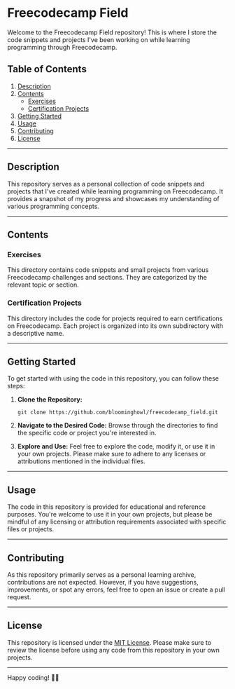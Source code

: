 # Freecodecamp Field

Welcome to the Freecodecamp Field repository! This is where I store the code snippets and projects I've been working on while learning programming through Freecodecamp.

## Table of Contents

1. [Description](#description)
2. [Contents](#contents)
   - [Exercises](#exercises)
   - [Certification Projects](#certification-projects)
3. [Getting Started](#getting-started)
4. [Usage](#usage)
5. [Contributing](#contributing)
6. [License](#license)

---

## Description

This repository serves as a personal collection of code snippets and projects that I've created while learning programming on Freecodecamp. It provides a snapshot of my progress and showcases my understanding of various programming concepts.

---

## Contents

### Exercises

This directory contains code snippets and small projects from various Freecodecamp challenges and sections. They are categorized by the relevant topic or section.

### Certification Projects

This directory includes the code for projects required to earn certifications on Freecodecamp. Each project is organized into its own subdirectory with a descriptive name.

---

## Getting Started

To get started with using the code in this repository, you can follow these steps:

1. **Clone the Repository:**
   ```
   git clone https://github.com/bloominghowl/freecodecamp_field.git
   ```

2. **Navigate to the Desired Code:**
   Browse through the directories to find the specific code or project you're interested in.

3. **Explore and Use:**
   Feel free to explore the code, modify it, or use it in your own projects. Please make sure to adhere to any licenses or attributions mentioned in the individual files.

---

## Usage

The code in this repository is provided for educational and reference purposes. You're welcome to use it in your own projects, but please be mindful of any licensing or attribution requirements associated with specific files or projects.

---

## Contributing

As this repository primarily serves as a personal learning archive, contributions are not expected. However, if you have suggestions, improvements, or spot any errors, feel free to open an issue or create a pull request.

---

## License

This repository is licensed under the [MIT License](LICENSE). Please make sure to review the license before using any code from this repository in your own projects.

---

Happy coding! 🌱🚀
